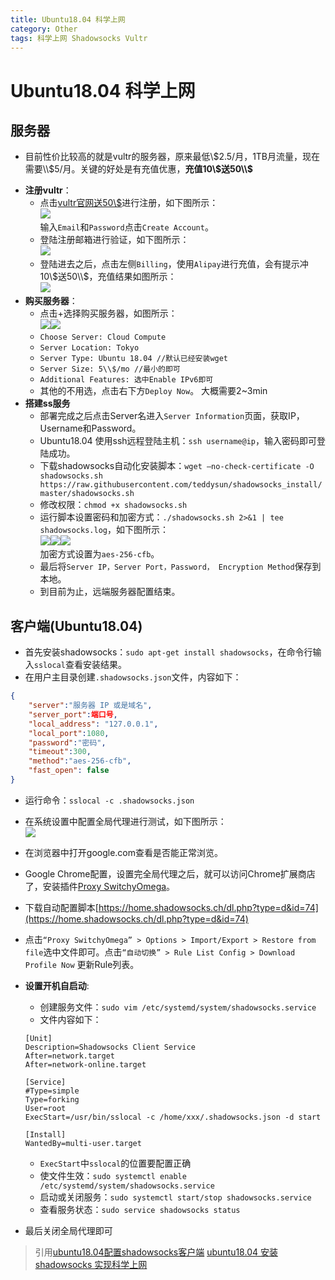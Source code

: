 ```yaml
---
title: Ubuntu18.04 科学上网
category: Other
tags: 科学上网 Shadowsocks Vultr
---
```


# Ubuntu18.04 科学上网

## 服务器

* 目前性价比较高的就是vultr的服务器，原来最低\\$2.5/月，1TB月流量，现在需要\\$5/月。关键的好处是有充值优惠，**充值10\\$送50\\$**
<!--more-->

* **注册vultr**：
    * 点击[vultr官网送50\\$](https://www.vultr.com/)进行注册，如下图所示：<br/>![]({{site_url}}/assets/vpn/1.png)<br/>输入`Email`和`Password`点击`Create Account`。
    * 登陆注册邮箱进行验证，如下图所示：<br/>![]({{site_url}}/assets/vpn/2.png)
    * 登陆进去之后，点击左侧`Billing`，使用`Alipay`进行充值，会有提示冲10\\$送50\\$，充值结果如图所示：<br/>![]({{site_url}}/assets/vpn/3.png)
* **购买服务器**：
    * 点击+选择购买服务器，如图所示：<br/>![]({{site_url}}/assets/vpn/4.png)![]({{site_url}}/assets/vpn/5.png)
    * `Choose Server: Cloud Compute`
    * `Server Location: Tokyo`
    * `Server Type: Ubuntu 18.04 //默认已经安装wget`
    * `Server Size: 5\\$/mo //最小的即可`
    * `Additional Features: 选中Enable IPv6即可`
    * 其他的不用选，点击右下方`Deploy Now`。 大概需要2~3min
* **搭建ss服务**
    * 部署完成之后点击Server名进入`Server Information`页面，获取IP，Username和Password。
    * Ubuntu18.04 使用ssh远程登陆主机：`ssh username@ip`，输入密码即可登陆成功。
    * 下载shadowsocks自动化安装脚本：`wget –no-check-certificate -O shadowsocks.sh https://raw.githubusercontent.com/teddysun/shadowsocks_install/master/shadowsocks.sh`
    * 修改权限：`chmod +x shadowsocks.sh`
    * 运行脚本设置密码和加密方式：`./shadowsocks.sh 2>&1 | tee shadowsocks.log`，如下图所示：<br/>![]({{site_url}}/assets/vpn/6.png)![]({{site_url}}/assets/vpn/7.png)![]({{site_url}}/assets/vpn/8.png)<br/>加密方式设置为`aes-256-cfb`。
    * 最后将`Server IP，Server Port，Password， Encryption Method`保存到本地。
    * 到目前为止，远端服务器配置结束。

## 客户端(Ubuntu18.04)
* 首先安装shadowsocks：`sudo apt-get install shadowsocks`，在命令行输入`sslocal`查看安装结果。
* 在用户主目录创建`.shadowsocks.json`文件，内容如下：
```JSON
{
    "server":"服务器 IP 或是域名",
    "server_port":端口号,
    "local_address": "127.0.0.1",
    "local_port":1080,
    "password":"密码",
    "timeout":300,
    "method":"aes-256-cfb",
    "fast_open": false
}
```
* 运行命令：`sslocal -c .shadowsocks.json`
* 在系统设置中配置全局代理进行测试，如下图所示：<br/>![]({{site_url}}/assets/vpn/9.png)
* 在浏览器中打开google.com查看是否能正常浏览。
* Google Chrome配置，设置完全局代理之后，就可以访问Chrome扩展商店了，安装插件[Proxy SwitchyOmega](https://chrome.google.com/webstore/detail/proxy-switchyomega/padekgcemlokbadohgkifijomclgjgif?hl=en-US)。
* 下载自动配置脚本[https://home.shadowsocks.ch/dl.php?type=d&id=74](https://home.shadowsocks.ch/dl.php?type=d&id=74)
* 点击`“Proxy SwitchyOmega” > Options > Import/Export > Restore from file`选中文件即可。点击`“自动切换” > Rule List Config > Download Profile Now` 更新Rule列表。
* **设置开机自启动**:
    * 创建服务文件：`sudo vim /etc/systemd/system/shadowsocks.service`
    * 文件内容如下：

    ```
    [Unit]
    Description=Shadowsocks Client Service
    After=network.target
    After=network-online.target

    [Service]
    #Type=simple
    Type=forking
    User=root
    ExecStart=/usr/bin/sslocal -c /home/xxx/.shadowsocks.json -d start

    [Install]
    WantedBy=multi-user.target
    ```
    * `ExecStart`中`sslocal`的位置要配置正确
    * 使文件生效：`sudo systemctl enable /etc/systemd/system/shadowsocks.service`
    * 启动或关闭服务：`sudo systemctl start/stop shadowsocks.service`
    * 查看服务状态：`sudo service shadowsocks status`
* 最后关闭全局代理即可
> 引用[ubuntu18.04配置shadowsocks客户端](https://zazalu.space/2019/06/06/ubuntu18-04%E9%85%8D%E7%BD%AEshadowsocks%E5%AE%A2%E6%88%B7%E7%AB%AF/) [ubuntu18.04 安装 shadowsocks 实现科学上网](https://github.com/myArticle/StoryWriter/blob/master/ubuntu18.04%20%E5%AE%89%E8%A3%85%20shadowsocks%20%E5%AE%9E%E7%8E%B0%E7%A7%91%E5%AD%A6%E4%B8%8A%E7%BD%91.md)
